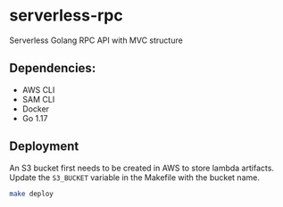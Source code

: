 # serverless-rpc
Serverless Golang RPC API with MVC structure

## Dependencies:
- AWS CLI
- SAM CLI
- Docker
- Go 1.17

## Deployment

An S3 bucket first needs to be created in AWS to store lambda artifacts. Update the `S3_BUCKET` variable in the Makefile
with the bucket name.

```bash
make deploy
```